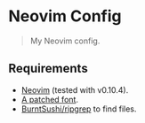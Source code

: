 # Neovim Config

> My Neovim config.

## Requirements

* [Neovim](https://github.com/neovim/neovim/wiki/Installing-Neovim) (tested with v0.10.4).
* [A patched font](https://www.nerdfonts.com).
* [BurntSushi/ripgrep](https://github.com/BurntSushi/ripgrep) to find files.
